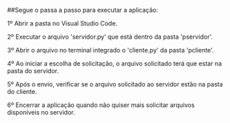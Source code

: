 ##Segue o passa a passo para executar a aplicação:

1º Abrir a pasta no Visual Studio Code.

2º Executar o arquivo 'servidor.py' que está dentro da pasta 'pservidor'.

3º Abrir o arquivo no terminal integrado o 'cliente.py' da pasta 'pcliente'.

4º Ao iniciar a escolha de solicitação, o arquivo solicitado terá que estar na pasta do servidor.

5º Após o envio, verificar se o arquivo solicitado ao servidor estão na pasta do cliente.

6º Encerrar a aplicação quando não quiser mais solicitar arquivos disponíveis no servidor.
